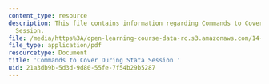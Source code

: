 ```yaml
---
content_type: resource
description: This file contains information regarding Commands to Cover During Stata
  Session.
file: /media/https%3A/open-learning-course-data-rc.s3.amazonaws.com/14-33-economics-research-and-communication-spring-2012/21a3db9b5d3d9d8055fe7f54b29b5287_MIT14_33S12_Stata_commands.pdf
file_type: application/pdf
resourcetype: Document
title: 'Commands to Cover During Stata Session '
uid: 21a3db9b-5d3d-9d80-55fe-7f54b29b5287
---
```

